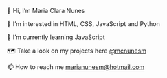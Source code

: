 👋 Hi, I’m Maria Clara Nunes

👀 I’m interested in HTML, CSS, JavaScript and Python

🌱 I’m currently learning JavaScript

:world_map:	Take a look on my projects here [@mcnunesm](https://mcnunesm.github.io/projetos) 

📫 How to reach me marianunesm@hotmail.com

<!---
mcnunesm/mcnunesm is a ✨ special ✨ repository because its `README.md` (this file) appears on your GitHub profile.
You can click the Preview link to take a look at your changes.
--->
